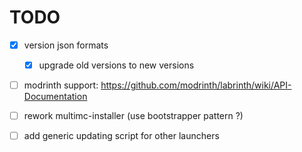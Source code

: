 # TODO

- [x] version json formats
   - [x] upgrade old versions to new versions
  
- [ ] modrinth support: https://github.com/modrinth/labrinth/wiki/API-Documentation

- [ ] rework multimc-installer (use bootstrapper pattern ?)
- [ ] add generic updating script for other launchers